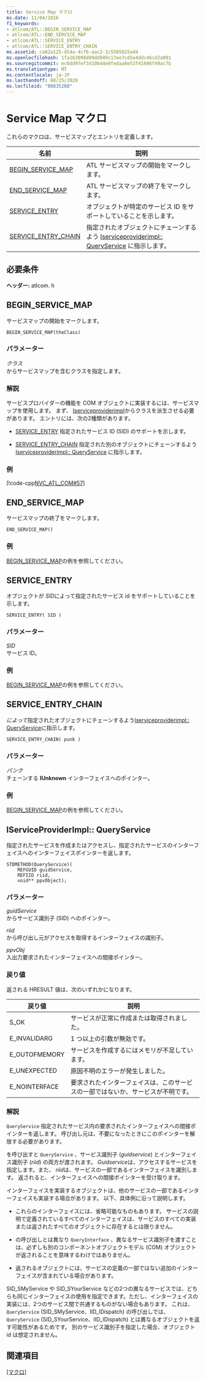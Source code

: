 ```yaml
---
title: Service Map マクロ
ms.date: 11/04/2016
f1_keywords:
- atlcom/ATL::BEGIN_SERVICE_MAP
- atlcom/ATL::END_SERVICE_MAP
- atlcom/ATL::SERVICE_ENTRY
- atlcom/ATL::SERVICE_ENTRY_CHAIN
ms.assetid: ca02a125-454a-4cf6-aac2-1c5585025ed4
ms.openlocfilehash: 1fa163098d89dd949c17ee7cd5e4ddc46cd2a091
ms.sourcegitcommit: ec6dd97ef3d10b44e0fedaa8e53f41696f49ac7b
ms.translationtype: MT
ms.contentlocale: ja-JP
ms.lasthandoff: 08/25/2020
ms.locfileid: "88835208"
---
```

# <a name="service-map-macros"></a>Service Map マクロ

これらのマクロは、サービスマップとエントリを定義します。

|名前|説明|
|-|-|
|[BEGIN_SERVICE_MAP](#begin_service_map)|ATL サービスマップの開始をマークします。|
|[END_SERVICE_MAP](#end_service_map)|ATL サービスマップの終了をマークします。|
|[SERVICE_ENTRY](#service_entry)|オブジェクトが特定のサービス ID をサポートしていることを示します。|
|[SERVICE_ENTRY_CHAIN](#service_entry_chain)|指定されたオブジェクトにチェーンするよう [Iserviceproviderimpl:: QueryService](#queryservice) に指示します。|

## <a name="requirements"></a>必要条件

**ヘッダー:** atlcom. h

## <a name="begin_service_map"></a><a name="begin_service_map"></a> BEGIN_SERVICE_MAP

サービスマップの開始をマークします。

```
BEGIN_SERVICE_MAP(theClass)
```

### <a name="parameters"></a>パラメーター

*クラス*<br/>
からサービスマップを含むクラスを指定します。

### <a name="remarks"></a>解説

サービスプロバイダーの機能を COM オブジェクトに実装するには、サービスマップを使用します。 まず、 [Iserviceproviderimpl](../../atl/reference/iserviceproviderimpl-class.md)からクラスを派生させる必要があります。 エントリには、次の2種類があります。

- [SERVICE_ENTRY](#service_entry)   指定されたサービス ID (SID) のサポートを示します。

- [SERVICE_ENTRY_CHAIN](#service_entry_chain)   指定された別のオブジェクトにチェーンするよう [Iserviceproviderimpl:: QueryService](#queryservice) に指示します。

### <a name="example"></a>例

[!code-cpp[NVC_ATL_COM#57](../../atl/codesnippet/cpp/service-map-macros_1.h)]

## <a name="end_service_map"></a><a name="end_service_map"></a> END_SERVICE_MAP

サービスマップの終了をマークします。

```
END_SERVICE_MAP()
```

### <a name="example"></a>例

[BEGIN_SERVICE_MAP](#begin_service_map)の例を参照してください。

## <a name="service_entry"></a><a name="service_entry"></a> SERVICE_ENTRY

オブジェクトが *SID*によって指定されたサービス id をサポートしていることを示します。

```
SERVICE_ENTRY( SID )
```

### <a name="parameters"></a>パラメーター

*SID*<br/>
サービス ID。

### <a name="example"></a>例

[BEGIN_SERVICE_MAP](#begin_service_map)の例を参照してください。

## <a name="service_entry_chain"></a><a name="service_entry_chain"></a> SERVICE_ENTRY_CHAIN

*によって*指定されたオブジェクトにチェーンするよう[Iserviceproviderimpl:: QueryService](#queryservice)に指示します。

```
SERVICE_ENTRY_CHAIN( punk )
```

### <a name="parameters"></a>パラメーター

*パンク*<br/>
チェーンする **IUnknown** インターフェイスへのポインター。

### <a name="example"></a>例

[BEGIN_SERVICE_MAP](#begin_service_map)の例を参照してください。

## <a name="iserviceproviderimplqueryservice"></a><a name="queryservice"></a> IServiceProviderImpl:: QueryService

指定されたサービスを作成またはアクセスし、指定されたサービスのインターフェイスへのインターフェイスポインターを返します。

```
STDMETHOD(QueryService)(
    REFGUID guidService,
    REFIID riid,
    void** ppvObject);
```

### <a name="parameters"></a>パラメーター

*guidService*<br/>
からサービス識別子 (SID) へのポインター。

*riid*<br/>
から呼び出し元がアクセスを取得するインターフェイスの識別子。

*ppvObj*<br/>
入出力要求されたインターフェイスへの間接ポインター。

### <a name="return-value"></a>戻り値

返される HRESULT 値は、次のいずれかになります。

|戻り値|説明|
|------------------|-------------|
|S_OK|サービスが正常に作成または取得されました。|
|E_INVALIDARG|1 つ以上の引数が無効です。|
|E_OUTOFMEMORY|サービスを作成するにはメモリが不足しています。|
|E_UNEXPECTED|原因不明のエラーが発生しました。|
|E_NOINTERFACE|要求されたインターフェイスは、このサービスの一部ではないか、サービスが不明です。|

### <a name="remarks"></a>解説

`QueryService` 指定されたサービス内の要求されたインターフェイスへの間接ポインターを返します。 呼び出し元は、不要になったときにこのポインターを解放する必要があります。

を呼び出すと `QueryService` 、サービス識別子 (*guidservice*) とインターフェイス識別子 (*riid*) の両方が渡されます。 *Guidservice*は、アクセスするサービスを指定します。また、 *riid*は、サービスの一部であるインターフェイスを識別します。 返されると、インターフェイスへの間接ポインターを受け取ります。

インターフェイスを実装するオブジェクトは、他のサービスの一部であるインターフェイスも実装する場合があります。 以下、具体例に沿って説明します。

- これらのインターフェイスには、省略可能なものもあります。 サービスの説明で定義されているすべてのインターフェイスは、サービスのすべての実装または返されたすべてのオブジェクトに存在するとは限りません。

- の呼び出しとは異なり `QueryInterface` 、異なるサービス識別子を渡すことは、必ずしも別のコンポーネントオブジェクトモデル (COM) オブジェクトが返されることを意味するわけではありません。

- 返されるオブジェクトには、サービスの定義の一部ではない追加のインターフェイスが含まれている場合があります。

SID_SMyService や SID_SYourService などの2つの異なるサービスでは、どちらも同じインターフェイスの使用を指定できます。ただし、インターフェイスの実装には、2つのサービス間で共通するものがない場合もあります。 これは、 `QueryService` (SID_SMyService、IID_IDispatch) の呼び出しでは、 `QueryService` (SID_SYourService、IID_IDispatch) とは異なるオブジェクトを返す可能性があるためです。 別のサービス識別子を指定した場合、オブジェクト id は想定されません。

## <a name="see-also"></a>関連項目

[[マクロ]](../../atl/reference/atl-macros.md)
